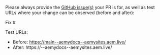 Please always provide the [GitHub issue(s)](../issues) your PR is for, as well as test URLs where your change can be observed (before and after):

Fix #<gh-issue-id>

Test URLs:
- Before: https://main--aemydocs--aemysites.aem.live/
- After: https://<branch>--aemydocs--aemysites.aem.live/
